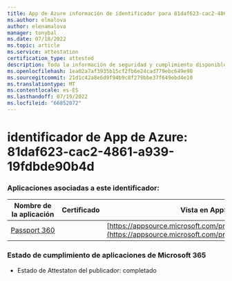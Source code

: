 ```yaml
---
title: App de Azure información de identificador para 81daf623-cac2-4861-a939-19fdbde90b4d
ms.author: elmalova
author: elenamalova
manager: tonybal
ms.date: 07/18/2022
ms.topic: article
ms.service: attestation
certification_type: attested
description: Toda la información de seguridad y cumplimiento disponible para 81daf623-cac2-4861-a939-19fdbde90b4d.
ms.openlocfilehash: 1ea02a7af3935b15cf2fb6e24cad779ebc649e90
ms.sourcegitcommit: 21d1c42a8e6d9f94b9c8f279bbe37f649ebd4e10
ms.translationtype: MT
ms.contentlocale: es-ES
ms.lasthandoff: 07/19/2022
ms.locfileid: "66852072"
---
```

# <a name="azure-app-id-81daf623-cac2-4861-a939-19fdbde90b4d"></a>identificador de App de Azure: 81daf623-cac2-4861-a939-19fdbde90b4d


### <a name="apps-associated-with-this-id"></a>Aplicaciones asociadas a este identificador:
| **Nombre de la aplicación** | **Certificado** | **Vista en AppSource** |
|--------------|---------------|-----------------------|
| [Passport 360](../forward/WA200004322.md) |  | [https://appsource.microsoft.com/product/office/WA200004322](https://appsource.microsoft.com/product/office/WA200004322) |

### <a name="microsoft-365-app-compliance-status"></a>Estado de cumplimiento de aplicaciones de Microsoft 365
- Estado de Attestaton del publicador: completado
